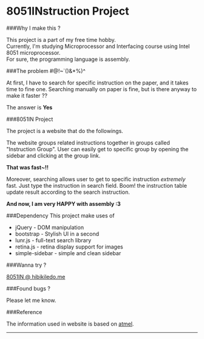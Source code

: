 8051INstruction Project
===================

###Why I make this ?

This project is a part of my free time hobby.   
Currently, I'm studying Microprocessor and Interfacing course using Intel 8051 microprocessor.  
For sure, the programming language is assembly.

###The problem #@!~`()&*%)^

At first, I have to search for specific instruction on the paper, and it takes time
to fine one. Searching manually on paper is fine, but is there anyway to make it faster ??  

The answer is **Yes**

###8051IN Project

The project is a website that do the followings.  

The website groups related instructions together in groups called "Instruction Group".
User can easily get to specific group by opening the sidebar and clicking at the group link.  

**That was fast~!!**

Moreover, searching allows user to get to specific instruction *extremely* fast.
Just type the instruction in search field. Boom! the instruction table update result
according to the search instruction.

**And now, I am very HAPPY with assembly :3**

###Dependency
This project make uses of 
* jQuery - DOM manipulation
* bootstrap - Stylish UI in a second
* lunr.js - full-text search library 
* retina.js - retina display support for images
* simple-sidebar - simple and clean sidebar

###Wanna try ?

[8051IN @ hibikiledo.me](http://8051.hibikiledo.me)

###Found bugs ?

Please let me know.

###Reference

The information used in website is based on [atmel](http://www.atmel.com/images/doc0509.pdf).

----------


